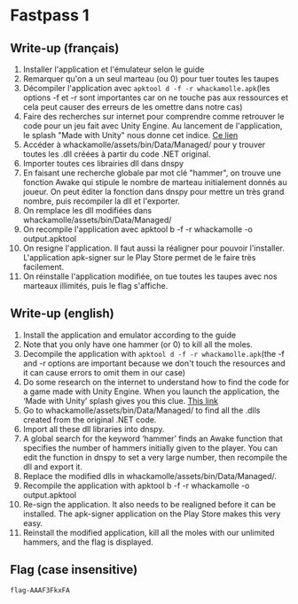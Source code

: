 # Fastpass 1

## Write-up (français)

1. Installer l'application et l'émulateur selon le guide
2. Remarquer qu'on a un seul marteau (ou 0) pour tuer toutes les taupes
3. Décompiler l'application avec `apktool d -f -r whackamolle.apk`(les options -f et -r sont importantes car on ne touche pas aux ressources et cela peut causer des erreurs de les omettre dans notre cas)
4. Faire des recherches sur internet pour comprendre comme retrouver le code pour un jeu fait avec Unity Engine. Au lancement de l'application, le splash "Made with Unity" nous donne cet indice. [Ce lien](https://palant.info/2021/02/18/reverse-engineering-a-unity-based-android-game/)
5. Accéder à whackamolle/assets/bin/Data/Managed/ pour y trouver toutes les .dll créées à partir du code .NET original.
6. Importer toutes ces librairies dll dans dnspy
7. En faisant une recherche globale par mot clé "hammer", on trouve une fonction Awake qui stipule le nombre de marteau initialement donnés au joueur. On peut éditer la fonction dans dnspy pour mettre un très grand nombre, puis recompiler la dll et l'exporter.
8. On remplace les dll modifiées dans whackamolle/assets/bin/Data/Managed/
9. On recompile l'application avec apktool b -f -r whackamolle -o output.apktool
10. On resigne l'application. Il faut aussi la réaligner pour pouvoir l'installer. L'application apk-signer sur le Play Store permet de le faire très facilement.
11. On réinstalle l'application modifiée, on tue toutes les taupes avec nos marteaux illimités, puis le flag s'affiche.

## Write-up (english)

1. Install the application and emulator according to the guide
2. Note that you only have one hammer (or 0) to kill all the moles.
3. Decompile the application with `apktool d -f -r whackamolle.apk`(the -f and -r options are important because we don't touch the resources and it can cause errors to omit them in our case)
4. Do some research on the internet to understand how to find the code for a game made with Unity Engine. When you launch the application, the ‘Made with Unity’ splash gives you this clue. [This link](https://palant.info/2021/02/18/reverse-engineering-a-unity-based-android-game/)
5. Go to whackamolle/assets/bin/Data/Managed/ to find all the .dlls created from the original .NET code.
6. Import all these dll libraries into dnspy.
7. A global search for the keyword ‘hammer’ finds an Awake function that specifies the number of hammers initially given to the player. You can edit the function in dnspy to set a very large number, then recompile the dll and export it.
8. Replace the modified dlls in whackamolle/assets/bin/Data/Managed/.
9. Recompile the application with apktool b -f -r whackamolle -o output.apktool
10. Re-sign the application. It also needs to be realigned before it can be installed. The apk-signer application on the Play Store makes this very easy.
11. Reinstall the modified application, kill all the moles with our unlimited hammers, and the flag is displayed.


## Flag (case insensitive)

`flag-AAAF3FkxFA`
